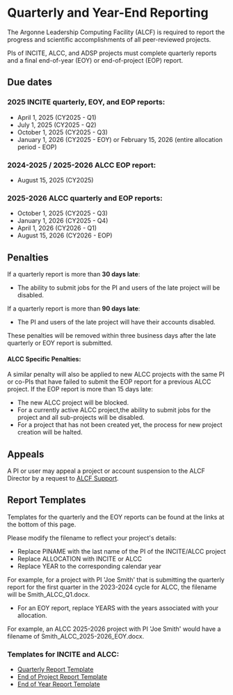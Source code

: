# Quarterly and Year-End Reporting

The Argonne Leadership Computing Facility (ALCF) is required to report the progress and scientific accomplishments of all peer-reviewed projects.

PIs of INCITE, ALCC, and ADSP projects must complete quarterly reports and a final end-of-year (EOY) or end-of-project (EOP) report.

## Due dates

### 2025 INCITE quarterly, EOY, and EOP reports:

- April 1, 2025 (CY2025 - Q1)
- July 1, 2025 (CY2025 - Q2)
- October 1, 2025 (CY2025 - Q3)
- January 1, 2026 (CY2025 - EOY) or February 15, 2026 (entire allocation period - EOP)

### 2024-2025 / 2025-2026 ALCC EOP report:
- August 15, 2025 (CY2025)

### 2025-2026 ALCC quarterly and EOP reports:
- October 1, 2025 (CY2025 - Q3)
- January 1, 2026 (CY2025 - Q4)
- April 1, 2026 (CY2026 - Q1)
- August 15, 2026 (CY2026 - EOP)

## Penalties

If a quarterly report is more than **30 days late**:

- The ability to submit jobs for the PI and users of the late project will be disabled.

If a quarterly report is more than **90 days late**:

- The PI and users of the late project will have their accounts disabled.

These penalties will be removed within three business days after the late quarterly or EOY report is submitted.

#### ALCC Specific Penalties:

A similar penalty will also be applied to new ALCC projects with the same PI or co-PIs that have failed to submit the EOP report for a previous ALCC project. If the EOP report is more than 15 days late:

- The new ALCC project will be blocked.
- For a currently active ALCC project,the ability to submit jobs for the project and all sub-projects will be disabled.
- For a project that has not been created yet, the process for new project creation will be halted.

## Appeals

A PI or user may appeal a project or account suspension to the ALCF Director by a request to [ALCF Support](mailto:support@alcf.anl.gov).

## Report Templates

Templates for the quarterly and the EOY reports can be found at the links at the bottom of this page.

Please modify the filename to reflect your project's details: 
- Replace PINAME with the last name of the PI of the INCITE/ALCC project
- Replace ALLOCATION with INCITE or ALCC 
- Replace YEAR to the corresponding calendar year

For example, for a project with PI 'Joe Smith' that is submitting the quarterly report for the first quarter in the 2023-2024 cycle for ALCC, the filename will be Smith_ALCC_Q1.docx.

- For an EOY report, replace YEARS with the years associated with your allocation.

For example, an ALCC 2025-2026 project with PI 'Joe Smith' would have a filename of Smith_ALCC_2025-2026_EOY.docx.

### Templates for INCITE and ALCC:

- [Quarterly Report Template](files/PINAME_ALLOCATION_YEAR_QX.docx)
- [End of Project Report Template](files/PINAME_ALLOCATION_YEARS_EOP.docx)
- [End of Year Report Template](files/PINAME_ALLOCATION_YEAR_EOY.docx)
